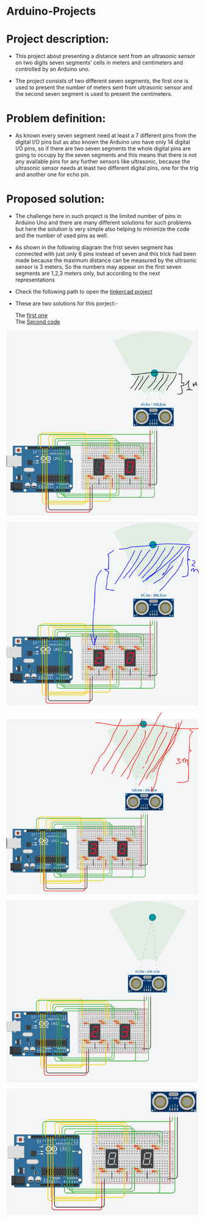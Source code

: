 # Arduino-Projects



# Project description:

* This project about presenting a distance sent from an ultrasonic sensor on two digits seven segments’ cells in meters and centimeters and controlled by an Arduino uno.

- The project consists of two different seven segments, the first one is used to present the number of meters sent from ultrasonic sensor and the second seven segment is used to present the centimeters.

# Problem definition:

* As known every seven segment need at least a 7 different pins from the digital I/O pins but as also known the Arduino uno have only 14 digital I/O pins, so if there are two seven segments the whole digital pins are going to occupy by the seven segments and this means that there is not any available pins for any further sensors like ultrasonic, because the ultrasonic sensor needs at least two different digital pins, one for the trig and another one for echo pin.

# Proposed solution: 

* The challenge here in such project is the limited number of pins in Arduino Uno and there are many different solutions for such problems but here the solution is very simple also helping to minimize the code and the number of used pins as well.

* As shown in the following diagram the frist seven segment has connected with just only 6 pins instead of seven and this trick had been made because the maximum distance can be measured by the ultrsonic sensor is 3 meters, So the numbers may appear on the first seven segments are 1,2,3 meters only, but according to the next representations

* Check the following path to open the [tinkercad project](https://www.tinkercad.com/things/jeRZAXHRCxm) 

* These are two solutions for this porject:-

  The [first one](https://github.com/MAzewail/Arduino-Projects/blob/main/Ultrsonic%20with%207%20segments%202%20digits/Ultrasonic/Utrasonic_7Segments/Utrasonic_7Segments.ino)  
  The [Second code](https://github.com/MAzewail/Arduino-Projects/blob/main/Ultrsonic%20with%207%20segments%202%20digits/Ultrasonic/Utrasonic_7Segments_another_method/Utrasonic_7Segments_another_method.ino)  

![First-number](https://github.com/MAzewail/Arduino-Projects/blob/main/Ultrsonic%20with%207%20segments%202%20digits/First-number.PNG)

![Second-number](https://github.com/MAzewail/Arduino-Projects/blob/main/Ultrsonic%20with%207%20segments%202%20digits/Second-number.PNG)

![Third-number](https://github.com/MAzewail/Arduino-Projects/blob/main/Ultrsonic%20with%207%20segments%202%20digits/Third-number.PNG)

![System_Working](https://github.com/MAzewail/Arduino-Projects/blob/main/Ultrsonic%20with%207%20segments%202%20digits/System_Working.PNG)


![Progect_Image](https://github.com/MAzewail/Arduino-Projects/blob/main/Ultrsonic%20with%207%20segments%202%20digits/Project_diagram.PNG)



